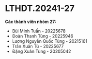 # LTHDT.20241-27
**Các thành viên nhóm 27:**
- Bùi Minh Tuấn - 20225678
- Đoàn Thanh Tùng - 20225946
- Lương Nguyễn Quốc Tùng - 20215161
- Trần Xuân Tú - 20225677
- Đặng Xuân Tùng - 20205042
